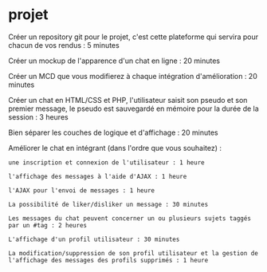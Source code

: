 # projet
Créer un repository git pour le projet, c'est cette plateforme qui servira pour chacun de vos rendus : 5 minutes

Créer un mockup de l'apparence d'un chat en ligne : 20 minutes

Créer un MCD que vous modifierez à chaque intégration d'amélioration : 20 minutes

Créer un chat en HTML/CSS et PHP, l'utilisateur saisit son pseudo et son premier message, le pseudo est sauvegardé en mémoire pour la durée de la session : 3 heures

Bien séparer les couches de logique et d'affichage : 20 minutes

Améliorer le chat en intégrant (dans l'ordre que vous souhaitez) :

    une inscription et connexion de l'utilisateur : 1 heure

    l'affichage des messages à l'aide d'AJAX : 1 heure

    l'AJAX pour l'envoi de messages : 1 heure

    La possibilité de liker/disliker un message : 30 minutes

    Les messages du chat peuvent concerner un ou plusieurs sujets taggés par un #tag : 2 heures

    L'affichage d'un profil utilisateur : 30 minutes

    La modification/suppression de son profil utilisateur et la gestion de l'affichage des messages des profils supprimés : 1 heure
